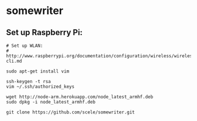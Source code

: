 somewriter
==========

Set up Raspberry Pi:
--------------------

```
# Set up WLAN:
# http://www.raspberrypi.org/documentation/configuration/wireless/wireless-cli.md

sudo apt-get install vim

ssh-keygen -t rsa
vim ~/.ssh/authorized_keys

wget http://node-arm.herokuapp.com/node_latest_armhf.deb
sudo dpkg -i node_latest_armhf.deb

git clone https://github.com/scele/somewriter.git
```
